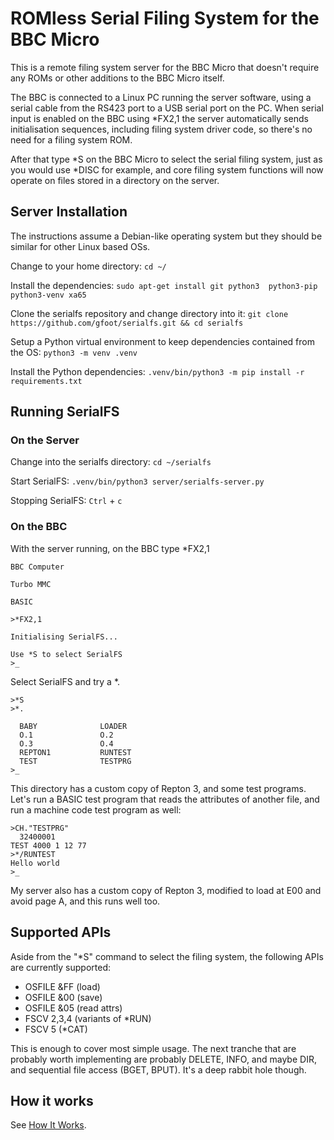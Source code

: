 # ROMless Serial Filing System for the BBC Micro

This is a remote filing system server for the BBC Micro that
doesn't require any ROMs or other additions to the BBC Micro
itself.

The BBC is connected to a Linux PC running the server software,
using a serial cable from the RS423 port to a USB serial port on
the PC.  When serial input is enabled on the BBC using \*FX2,1
the server automatically sends initialisation sequences,
including filing system driver code, so there's no need for a
filing system ROM.

After that type \*S on the BBC Micro to select the serial filing
system, just as you would use \*DISC for example, and core
filing system functions will now operate on files stored in a
directory on the server.

## Server Installation

The instructions assume a Debian-like operating system but they should be similar for other Linux based OSs.

Change to your home directory:
`cd ~/`
 
Install the dependencies: 
`sudo apt-get install git python3  python3-pip python3-venv xa65`

Clone the serialfs repository and change directory into it:
`git clone https://github.com/gfoot/serialfs.git && cd serialfs`
 
Setup a Python virtual environment to keep dependencies contained from the OS:
`python3 -m venv .venv`

Install the Python dependencies:
`.venv/bin/python3 -m pip install -r requirements.txt`

## Running SerialFS

### On the Server

Change into the serialfs directory:
`cd ~/serialfs`

Start SerialFS:
`.venv/bin/python3 server/serialfs-server.py`

Stopping SerialFS:
`Ctrl` + `c`

### On the BBC
With the server running, on the BBC type \*FX2,1

    BBC Computer
    
    Turbo MMC
    
    BASIC
    
    >*FX2,1
    
    Initialising SerialFS...
    
    Use *S to select SerialFS
    >_

Select SerialFS and try a \*.

    >*S
    >*.
    
      BABY              LOADER
      O.1               O.2
      O.3               O.4
      REPTON1           RUNTEST
      TEST              TESTPRG
    >_

This directory has a custom copy of Repton 3, and some test
programs.  Let's run a BASIC test program that reads the
attributes of another file, and run a machine code test program
as well:

    >CH."TESTPRG"
      32400001
    TEST 4000 1 12 77
    >*/RUNTEST
    Hello world
    >_

My server also has a custom copy of Repton 3, modified to load
at E00 and avoid page A, and this runs well too.

## Supported APIs

Aside from the "\*S" command to select the filing system, the
following APIs are currently supported:

* OSFILE &FF (load)
* OSFILE &00 (save)
* OSFILE &05 (read attrs)
* FSCV 2,3,4 (variants of \*RUN)
* FSCV 5 (\*CAT)

This is enough to cover most simple usage.  The next tranche
that are probably worth implementing are probably DELETE, INFO,
and maybe DIR, and sequential file access (BGET, BPUT).  It's a
deep rabbit hole though.

## How it works

See [How It Works](howitworks.md).

